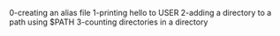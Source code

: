 0-creating an alias file
1-printing hello to USER
2-adding a directory to a path using $PATH
3-counting directories in a directory 
